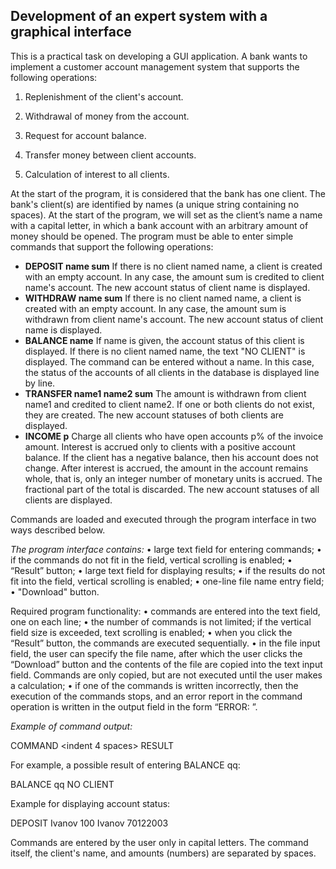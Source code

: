 ## Development of an expert system with a graphical interface

This is a practical task on developing a GUI application.
A bank wants to implement a customer account management system that supports the following operations:

1. Replenishment of the client's account.

2. Withdrawal of money from the account.

3. Request for account balance.

4. Transfer money between client accounts.

5. Calculation of interest to all clients.

At the start of the program, it is considered that the bank has one client. The bank's client(s) are identified by names (a unique string containing no spaces). At the start of the program, we will set as the client’s name a name with a capital letter, in which a bank account with an arbitrary amount of money should be opened.
The program must be able to enter simple commands that support the following operations:

* **DEPOSIT name sum** If there is no client named name, a client is created with an empty account. In any case, the amount sum is credited to client name's account. The new account status of client name is displayed.
* **WITHDRAW name sum** If there is no client named name, a client is created with an empty account. In any case, the amount sum is withdrawn from client name's account. The new account status of client name is displayed.
* **BALANCE name** If name is given, the account status of this client is displayed. If there is no client named name, the text "NO CLIENT" is displayed. The command can be entered without a name. In this case, the status of the accounts of all clients in the database is displayed line by line.
* **TRANSFER name1 name2 sum** The amount is withdrawn from client name1 and credited to client name2. If one or both clients do not exist, they are created. The new account statuses of both clients are displayed.
* **INCOME p** Charge all clients who have open accounts p% of the invoice amount. Interest is accrued only to clients with a positive account balance. If the client has a negative balance, then his account does not change. After interest is accrued, the amount in the account remains whole, that is, only an integer number of monetary units is accrued. The fractional part of the total is discarded. The new account statuses of all clients are displayed.


Commands are loaded and executed through the program interface in two ways described below.

*The program interface contains:*
• large text field for entering commands;
• if the commands do not fit in the field, vertical scrolling is enabled;
• “Result” button;
• large text field for displaying results;
• if the results do not fit into the field, vertical scrolling is enabled;
• one-line file name entry field;
• "Download" button.

Required program functionality:
• commands are entered into the text field, one on each line;
• the number of commands is not limited; if the vertical field size is exceeded, text scrolling is enabled;
• when you click the “Result” button, the commands are executed sequentially.
• in the file input field, the user can specify the file name, after which the user clicks the “Download” button and the contents of the file are copied into the text input field. Commands are only copied, but are not executed until the user makes a calculation;
• if one of the commands is written incorrectly, then the execution of the commands stops, and an error report in the command operation is written in the output field in the form “ERROR: <command text>”.

*Example of command output:*

COMMAND
 <indent 4 spaces> RESULT
 >>>
 
For example, a possible result of entering BALANCE qq:

BALANCE qq
 NO CLIENT
>>>

Example for displaying account status:

DEPOSIT Ivanov 100
 Ivanov 70122003
>>>

Commands are entered by the user only in capital letters. The command itself, the client's name, and amounts (numbers) are separated by spaces.
